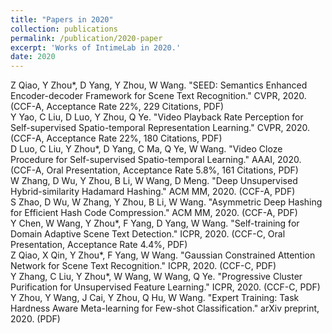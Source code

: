 ```yaml
---
title: "Papers in 2020"
collection: publications
permalink: /publication/2020-paper
excerpt: 'Works of IntimeLab in 2020.'
date: 2020
---
```


Z Qiao, Y Zhou*, D Yang, Y Zhou, W Wang. "SEED: Semantics Enhanced Encoder-decoder Framework for Scene Text Recognition." CVPR, 2020. (CCF-A, Acceptance Rate 22%, 229 Citations, PDF)  
Y Yao, C Liu, D Luo, Y Zhou, Q Ye. "Video Playback Rate Perception for Self-supervised Spatio-temporal Representation Learning." CVPR, 2020. (CCF-A, Acceptance Rate 22%, 180 Citations, PDF)  
D Luo, C Liu, Y Zhou*, D Yang, C Ma, Q Ye, W Wang. "Video Cloze Procedure for Self-supervised  Spatio-temporal Learning." AAAI, 2020. (CCF-A, Oral Presentation, Acceptance Rate 5.8%, 161 Citations, PDF)  
W Zhang, D Wu, Y Zhou, B Li, W Wang, D Meng. "Deep Unsupervised Hybrid-similarity Hadamard Hashing." ACM MM, 2020. (CCF-A, PDF)  
S Zhao, D Wu, W Zhang, Y Zhou, B Li, W Wang. "Asymmetric Deep Hashing for Efficient Hash Code Compression." ACM MM, 2020. (CCF-A, PDF)  
Y Chen, W Wang, Y Zhou*, F Yang, D Yang, W Wang. "Self-training for Domain Adaptive Scene Text Detection." ICPR, 2020. (CCF-C, Oral Presentation, Acceptance Rate 4.4%, PDF)  
Z Qiao, X Qin, Y Zhou*, F Yang, W Wang. "Gaussian Constrained Attention Network for Scene Text Recognition." ICPR, 2020. (CCF-C, PDF)  
Y Zhang, C Liu, Y Zhou*, W Wang, W Wang, Q Ye. "Progressive Cluster Purification for Unsupervised Feature Learning." ICPR, 2020. (CCF-C, PDF)  
Y Zhou, Y Wang, J Cai, Y Zhou, Q Hu, W Wang. "Expert Training: Task Hardness Aware Meta-learning for Few-shot Classification." arXiv preprint, 2020. (PDF)  
